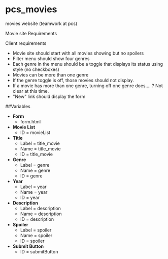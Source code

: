 pcs_movies
==========

movies website (teamwork at pcs)

Movie site Requirements

Client requirements

- Movie site should start with all movies showing but no spoilers
- Filter menu should show four genres
- Each genre in the menu should be a toggle that displays its status using style (no checkboxes)
- Movies can be more than one genre
- If the genre toggle is off, those movies should not display. 
- If a movie has more than one genre, turning off one genre does.... ? Not clear at this time. 
- "New" link should display the form

##Variables
* **Form**  
  * form.html
* **Movie List**  
  * ID = movieList
* **Title**  
  * Label = title_movie
  * Name = title_movie
  * ID = title_movie
* **Genre**  
  * Label = genre
  * Name = genre
  * ID = genre
* **Year**  
  * Label = year
  * Name = year
  * ID = year
* **Description**  
  * Label = description
  * Name = description
  * ID = description
* **Spoiler**  
  * Label = spoiler
  * Name = spoiler
  * ID = spoiler
* **Submit Button**  
  * ID = submitButton


